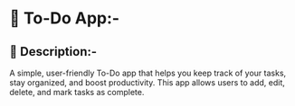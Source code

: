 # 📝 To-Do App:-


## 📖 Description:- 

A simple, user-friendly To-Do app that helps you keep track of your tasks, stay organized, and boost productivity. This app allows users to add, edit, delete, and mark tasks as complete.
